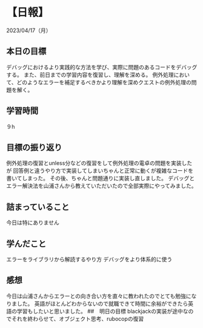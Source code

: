 # 【日報】
2023/04/17（月）
## 本日の目標
デバッグにおけるより実践的な方法を学び、実際に問題のあるコードをデバッグする。
また、前日までの学習内容を復習し、理解を深める。
例外処理において、どのようなエラーを補足するべきかより理解を深めクエストの例外処理の問題を解く。
## 学習時間
９h
## 目標の振り返り
例外処理の復習とunless分などの復習をして例外処理の電卓の問題を実装したが
回答例と違うやり方で実装してしまいちゃんと正常に動くが複雑なコードを書いてしまった。
その後、ちゃんと問題通りに実装し直しました。
デバッグとエラー解決法を山浦さんから教えていただいたので全部実際にやってみました。
## 詰まっていること
今日は特にありません
## 学んだこと
エラーをライブラリから解読するやり方
デバッグをより体系的に使う
## 感想
今日は山浦さんからエラーとの向き合い方を直々に教われたのでとても勉強になりました。
英語がほとんどわからないので就職できて時間に余裕ができたら英語の学習もしたいと思いました。
##　明日の目標
blackjackの実装が途中なのでそれを終わらせて、オブジェクト思考、rubocopの復習